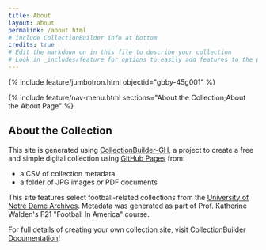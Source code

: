 ```yaml
---
title: About
layout: about
permalink: /about.html
# include CollectionBuilder info at bottom
credits: true
# Edit the markdown on in this file to describe your collection
# Look in _includes/feature for options to easily add features to the page
---
```


{% include feature/jumbotron.html objectid="gbby-45g001" %}

{% include feature/nav-menu.html sections="About the Collection;About the About Page" %}

## About the Collection

This site is generated using [CollectionBuilder-GH](https://collectionbuilding.github.io/gh/), a project to create a free and simple digital collection using [GitHub Pages](https://pages.github.com/) from: 

- a CSV of collection metadata
- a folder of JPG images or PDF documents

This site features select football-related collections from the [University of Notre Dame Archives](http://archives.nd.edu/). Metadata was generated as part of Prof. Katherine Walden's F21 "Football In America" course.

For full details of creating your own collection site, visit [CollectionBuilder Documentation](https://collectionbuilder.github.io/cb-docs/)!
